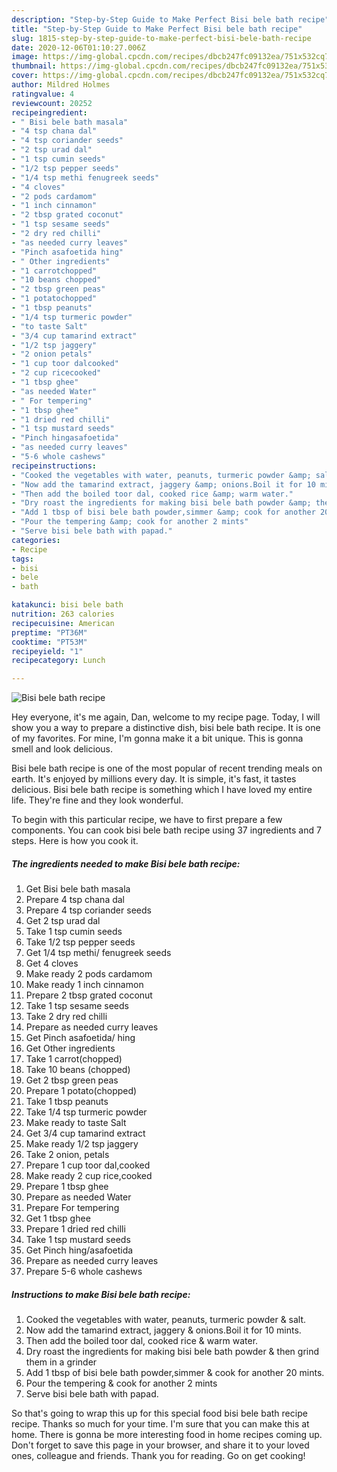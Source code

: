 ```yaml
---
description: "Step-by-Step Guide to Make Perfect Bisi bele bath recipe"
title: "Step-by-Step Guide to Make Perfect Bisi bele bath recipe"
slug: 1815-step-by-step-guide-to-make-perfect-bisi-bele-bath-recipe
date: 2020-12-06T01:10:27.006Z
image: https://img-global.cpcdn.com/recipes/dbcb247fc09132ea/751x532cq70/bisi-bele-bath-recipe-recipe-main-photo.jpg
thumbnail: https://img-global.cpcdn.com/recipes/dbcb247fc09132ea/751x532cq70/bisi-bele-bath-recipe-recipe-main-photo.jpg
cover: https://img-global.cpcdn.com/recipes/dbcb247fc09132ea/751x532cq70/bisi-bele-bath-recipe-recipe-main-photo.jpg
author: Mildred Holmes
ratingvalue: 4
reviewcount: 20252
recipeingredient:
- " Bisi bele bath masala"
- "4 tsp chana dal"
- "4 tsp coriander seeds"
- "2 tsp urad dal"
- "1 tsp cumin seeds"
- "1/2 tsp pepper seeds"
- "1/4 tsp methi fenugreek seeds"
- "4 cloves"
- "2 pods cardamom"
- "1 inch cinnamon"
- "2 tbsp grated coconut"
- "1 tsp sesame seeds"
- "2 dry red chilli"
- "as needed curry leaves"
- "Pinch asafoetida hing"
- " Other ingredients"
- "1 carrotchopped"
- "10 beans chopped"
- "2 tbsp green peas"
- "1 potatochopped"
- "1 tbsp peanuts"
- "1/4 tsp turmeric powder"
- "to taste Salt"
- "3/4 cup tamarind extract"
- "1/2 tsp jaggery"
- "2 onion petals"
- "1 cup toor dalcooked"
- "2 cup ricecooked"
- "1 tbsp ghee"
- "as needed Water"
- " For tempering"
- "1 tbsp ghee"
- "1 dried red chilli"
- "1 tsp mustard seeds"
- "Pinch hingasafoetida"
- "as needed curry leaves"
- "5-6 whole cashews"
recipeinstructions:
- "Cooked the vegetables with water, peanuts, turmeric powder &amp; salt."
- "Now add the tamarind extract, jaggery &amp; onions.Boil it for 10 mints."
- "Then add the boiled toor dal, cooked rice &amp; warm water."
- "Dry roast the ingredients for making bisi bele bath powder &amp; then grind them in a grinder"
- "Add 1 tbsp of bisi bele bath powder,simmer &amp; cook for another 20 mints."
- "Pour the tempering &amp; cook for another 2 mints"
- "Serve bisi bele bath with papad."
categories:
- Recipe
tags:
- bisi
- bele
- bath

katakunci: bisi bele bath 
nutrition: 263 calories
recipecuisine: American
preptime: "PT36M"
cooktime: "PT53M"
recipeyield: "1"
recipecategory: Lunch

---
```



![Bisi bele bath recipe](https://img-global.cpcdn.com/recipes/dbcb247fc09132ea/751x532cq70/bisi-bele-bath-recipe-recipe-main-photo.jpg)

Hey everyone, it's me again, Dan, welcome to my recipe page. Today, I will show you a way to prepare a distinctive dish, bisi bele bath recipe. It is one of my favorites. For mine, I'm gonna make it a bit unique. This is gonna smell and look delicious.



Bisi bele bath recipe is one of the most popular of recent trending meals on earth. It's enjoyed by millions every day. It is simple, it's fast, it tastes delicious. Bisi bele bath recipe is something which I have loved my entire life. They're fine and they look wonderful.


To begin with this particular recipe, we have to first prepare a few components. You can cook bisi bele bath recipe using 37 ingredients and 7 steps. Here is how you cook it.

<!--inarticleads1-->

##### The ingredients needed to make Bisi bele bath recipe:

1. Get  Bisi bele bath masala
1. Prepare 4 tsp chana dal
1. Prepare 4 tsp coriander seeds
1. Get 2 tsp urad dal
1. Take 1 tsp cumin seeds
1. Take 1/2 tsp pepper seeds
1. Get 1/4 tsp methi/ fenugreek seeds
1. Get 4 cloves
1. Make ready 2 pods cardamom
1. Make ready 1 inch cinnamon
1. Prepare 2 tbsp grated coconut
1. Take 1 tsp sesame seeds
1. Take 2 dry red chilli
1. Prepare as needed curry leaves
1. Get Pinch asafoetida/ hing
1. Get  Other ingredients
1. Take 1 carrot(chopped)
1. Take 10 beans (chopped)
1. Get 2 tbsp green peas
1. Prepare 1 potato(chopped)
1. Take 1 tbsp peanuts
1. Take 1/4 tsp turmeric powder
1. Make ready to taste Salt
1. Get 3/4 cup tamarind extract
1. Make ready 1/2 tsp jaggery
1. Take 2 onion, petals
1. Prepare 1 cup toor dal,cooked
1. Make ready 2 cup rice,cooked
1. Prepare 1 tbsp ghee
1. Prepare as needed Water
1. Prepare  For tempering
1. Get 1 tbsp ghee
1. Prepare 1 dried red chilli
1. Take 1 tsp mustard seeds
1. Get Pinch hing/asafoetida
1. Prepare as needed curry leaves
1. Prepare 5-6 whole cashews




<!--inarticleads2-->

##### Instructions to make Bisi bele bath recipe:

1. Cooked the vegetables with water, peanuts, turmeric powder &amp; salt.
1. Now add the tamarind extract, jaggery &amp; onions.Boil it for 10 mints.
1. Then add the boiled toor dal, cooked rice &amp; warm water.
1. Dry roast the ingredients for making bisi bele bath powder &amp; then grind them in a grinder
1. Add 1 tbsp of bisi bele bath powder,simmer &amp; cook for another 20 mints.
1. Pour the tempering &amp; cook for another 2 mints
1. Serve bisi bele bath with papad.




So that's going to wrap this up for this special food bisi bele bath recipe recipe. Thanks so much for your time. I'm sure that you can make this at home. There is gonna be more interesting food in home recipes coming up. Don't forget to save this page in your browser, and share it to your loved ones, colleague and friends. Thank you for reading. Go on get cooking!
